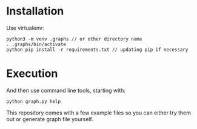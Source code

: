 # Installation

Use virtualenv:
~~~
python3 -m venv .graphs // or other directory name
. .graphs/bin/activate
python pip install -r requirements.txt // updating pip if necessary
~~~

# Execution

And then use command line tools, starting with:
~~~
python graph.py help
~~~
This repository comes with a few example files so you can either try them out or generate graph file yourself.
